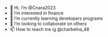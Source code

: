 - 👋 Hi, I’m @Cnara2023
- 👀 I’m interested in finance
- 🌱 I’m currently learning developers programs
- 💞️ I’m looking to collaborate on others
- 📫 How to reach me ig @charbelna_48

<!---
Cnara2023/Cnara2023 is a ✨ special ✨ repository because its `README.md` (this file) appears on your GitHub profile.
You can click the Preview link to take a look at your changes.
--->
